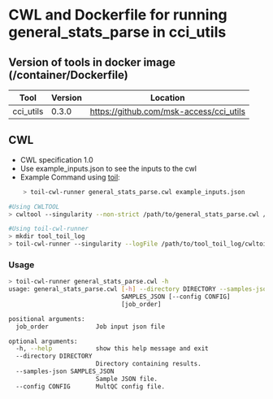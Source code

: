 # CWL and Dockerfile for running general_stats_parse in cci_utils

## Version of tools in docker image (/container/Dockerfile)

| Tool | Version | Location |
|--- |--- |--- |
| cci_utils   | 0.3.0  |  <https://github.com/msk-access/cci_utils> |

## CWL

- CWL specification 1.0
- Use example_inputs.json to see the inputs to the cwl
- Example Command using [toil](https://toil.readthedocs.io):

```bash
    > toil-cwl-runner general_stats_parse.cwl example_inputs.json
```

```bash
#Using CWLTOOL
> cwltool --singularity --non-strict /path/to/general_stats_parse.cwl /path/to/example_inputs.json

#Using toil-cwl-runner
> mkdir tool_toil_log
> toil-cwl-runner --singularity --logFile /path/to/tool_toil_log/cwltoil.log  --jobStore /path/to/tool_jobStore --batchSystem lsf --workDir /path/to/tool_toil_log --outdir . --writeLogs /path/to/tool_toil_log --logLevel DEBUG --stats --retryCount 2 --disableCaching --maxLogFileSize 20000000000 /path/to/general_stats_parse.cwl /path/to/example_inputs.json > tool_toil.stdout 2> tool_toil.stderr &
```

### Usage

```bash
> toil-cwl-runner general_stats_parse.cwl -h
usage: general_stats_parse.cwl [-h] --directory DIRECTORY --samples-json
                               SAMPLES_JSON [--config CONFIG]
                               [job_order]

positional arguments:
  job_order             Job input json file

optional arguments:
  -h, --help            show this help message and exit
  --directory DIRECTORY
                        Directory containing results.
  --samples-json SAMPLES_JSON
                        Sample JSON file.
  --config CONFIG       MultQC config file.
```
